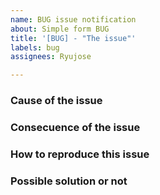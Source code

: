 ```yaml
---
name: BUG issue notification
about: Simple form BUG
title: '[BUG] - "The issue"'
labels: bug
assignees: Ryujose

---
```


### Cause of the issue

### Consecuence of the issue

### How to reproduce this issue

### Possible solution or not
